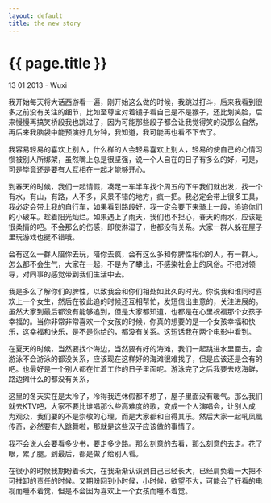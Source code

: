 ```yaml
---
layout: default
title: the new story
---
```


{{ page.title }}
================

<p class="meta">13 01 2013 - Wuxi</p>

我开始每天将大话西游看一遍，刚开始这么做的时候，我跳过打斗，后来我看到很多之前没有关注的细节，比如至尊宝对着镜子看自己是不是猴子，还比划笑脸，后来慢慢再搞笑桥段我也跳过了，因为可能那些段子都会让我觉得笑的没那么自然，再后来我脑袋中能预演好几分钟，我知道，我可能再也看不下去了。

我容易轻易的喜欢上别人，什么样的人会轻易喜欢上别人，轻易的使自己的心情习惯被别人所绑架，虽然嘴上总是很坚强，说一个人自在的日子有多么的好，可是，可是毕竟还是要有人互相在一起才能够开心。

到春天的时候，我们一起请假，凑足一车半车找个周五的下午我们就出发，找一个有水，有山，有路，人不多，风景不错的地方，疯一把。我必定会带上很多工具，我必定会带上我的自行车，如果看到路段好，我一定会要下来骑上一段，追追你们的小破车。趁着阳光灿烂。如果遇上了雨天，我们也不担心，春天的雨水，应该是很柔情的吧。不会那么的伤感，即使淋湿了，也都没有关系。大家一群人躲在屋子里玩游戏也挺不错哦。


会有这么一群人陪你去玩，陪你去疯，会有这么多和你脾性相似的人，有一群人，怎么都不会生气，大家在一起，不是为了攀比，不感染社会上的风俗。不把对领导，对同事的感觉带到我们生活中去。

我是多么了解你们的脾性，以致我会和你们相处如此久的时光。你说我和谁同时喜欢上一个女生，然后在彼此追的时候还互相帮忙，发短信出主意的，关注进展的。虽然大家到最后都没有能够追到，但是大家都知道，也都是在心里祝福那个女孩子幸福的。当你非常非常喜欢一个女孩的时候，你真的想要的是一个女孩幸福和快乐，这幸福和快乐，是不是你给的，都没有关系。这短话我在两个电影中看到。


在夏天的时候，当然要找个海边，当然要有好的海滩，我们一起跳进水里面去，会游泳不会游泳的都没关系，应该现在这样好的海滩很难找了，但是应该还是会有的吧。也最好是一个别人都在忙着工作的日子里面呢。游泳完了之后我要去吃海鲜，路边摊什么的都没有关系，


这里的冬天实在是太冷了，冷得我连休假都不想了，屋子里面没有暖气。那么我们就去KTV吧，大家不要比谁唱那么些高难度的歌，变成一个人演唱会，让别人成为观众，我们要的不是崇敬的心理，而是大家都和自得其乐。然后大家一起吼凤凰传奇，必然要有人跳舞啦，那就是这些汉子应该做的事情了。


我不会说人会要看多少书，要走多少路。那么刻意的去看，那么刻意的去走。花了眼，累了腿。到最后，都是做了给别人看。


在很小的时候我期盼着长大，在我渐渐认识到自己已经长大，已经肩负着一大把不可推卸的责任的时候。又期盼回到小时候，小时候，欲望不大，可能会了好看的电视而睡不着觉，但是不会因为喜欢上一个女孩而睡不着觉。
